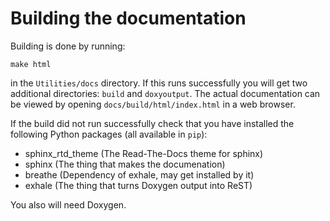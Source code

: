 <!--
  ~ Copyright 2022 NWChemEx-Project
  ~
  ~ Licensed under the Apache License, Version 2.0 (the "License");
  ~ you may not use this file except in compliance with the License.
  ~ You may obtain a copy of the License at
  ~
  ~ http://www.apache.org/licenses/LICENSE-2.0
  ~
  ~ Unless required by applicable law or agreed to in writing, software
  ~ distributed under the License is distributed on an "AS IS" BASIS,
  ~ WITHOUT WARRANTIES OR CONDITIONS OF ANY KIND, either express or implied.
  ~ See the License for the specific language governing permissions and
  ~ limitations under the License.
-->

Building the documentation
==========================

Building is done by running:

```
make html
```

in the `Utilities/docs` directory. If this runs successfully you will get two
additional directories: `build` and `doxyoutput`. The actual documentation can
be viewed by opening `docs/build/html/index.html` in a web browser.

If the build did not run successfully check that you have installed the
following Python packages (all available in `pip`):

- sphinx_rtd_theme (The Read-The-Docs theme for sphinx)
- sphinx (The thing that makes the documenation)
- breathe (Dependency of exhale, may get installed by it)
- exhale (The thing that turns Doxygen output into ReST)

You also will need Doxygen.

